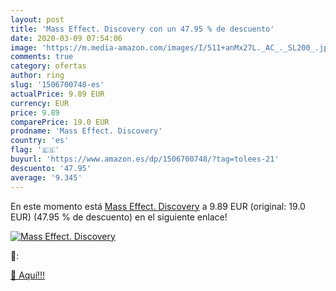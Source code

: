 ```yaml
---
layout: post
title: 'Mass Effect. Discovery con un 47.95 % de descuento'
date: 2020-03-09 07:54:06
image: 'https://m.media-amazon.com/images/I/511+anMx27L._AC_._SL200_.jpg'
comments: true
category: ofertas
author: ring
slug: '1506700748-es'
actualPrice: 9.89 EUR
currency: EUR
price: 9.89
comparePrice: 19.0 EUR
prodname: 'Mass Effect. Discovery'
country: 'es'
flag: '🇪🇸'
buyurl: 'https://www.amazon.es/dp/1506700748/?tag=tolees-21'
descuento: '47.95'
average: '9.345'
---
```


En este momento está [Mass Effect. Discovery](https://www.amazon.es/dp/1506700748/?tag=tolees-21) a 9.89 EUR (original: 19.0 EUR) (47.95 %  de descuento) en el siguiente enlace!

[![Mass Effect. Discovery](https://m.media-amazon.com/images/I/511+anMx27L._AC_._SL200_.jpg)](https://www.amazon.es/dp/1506700748/?tag=tolees-21)

🔎:


[🛒 Aquí!!!](https://www.amazon.es/dp/1506700748/?tag=tolees-21)
